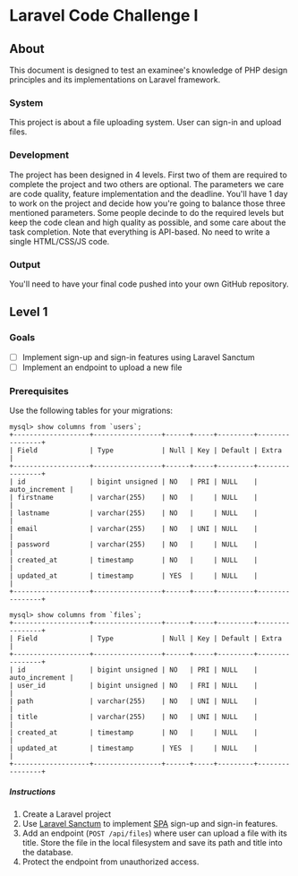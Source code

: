 # Laravel Code Challenge I

## About

This document is designed to test an examinee's knowledge of PHP design principles and its implementations on Laravel framework.

### System
This project is about a file uploading system. User can sign-in and upload files.

### Development
The project has been designed in 4 levels. First two of them are required to complete the project and two others are optional. The parameters we care are code quality, feature implementation and the deadline.
You'll have 1 day to work on the project and decide how you're going to balance those three mentioned parameters. Some people decinde to do the required levels but keep the code clean and high quality as possible, and some care about the task completion. Note that everything is API-based. No need to write a single HTML/CSS/JS code.

### Output
You'll need to have your final code pushed into your own GitHub repository. 

## Level 1

### Goals
- [ ] Implement sign-up and sign-in features using Laravel Sanctum
- [ ] Implement an endpoint to upload a new file

### Prerequisites
Use the following tables for your migrations:

```mysql
mysql> show columns from `users`;
+-------------------+-----------------+------+-----+---------+----------------+
| Field             | Type            | Null | Key | Default | Extra          |
+-------------------+-----------------+------+-----+---------+----------------+
| id                | bigint unsigned | NO   | PRI | NULL    | auto_increment |
| firstname         | varchar(255)    | NO   |     | NULL    |                |
| lastname          | varchar(255)    | NO   |     | NULL    |                |
| email             | varchar(255)    | NO   | UNI | NULL    |                |
| password          | varchar(255)    | NO   |     | NULL    |                |
| created_at        | timestamp       | NO   |     | NULL    |                |
| updated_at        | timestamp       | YES  |     | NULL    |                |
+-------------------+-----------------+------+-----+---------+----------------+
```

```mysql
mysql> show columns from `files`;
+-------------------+-----------------+------+-----+---------+----------------+
| Field             | Type            | Null | Key | Default | Extra          |
+-------------------+-----------------+------+-----+---------+----------------+
| id                | bigint unsigned | NO   | PRI | NULL    | auto_increment |
| user_id           | bigint unsigned | NO   | FRI | NULL    |                |
| path              | varchar(255)    | NO   | UNI | NULL    |                |
| title             | varchar(255)    | NO   | UNI | NULL    |                |
| created_at        | timestamp       | NO   |     | NULL    |                |
| updated_at        | timestamp       | YES  |     | NULL    |                |
+-------------------+-----------------+------+-----+---------+----------------+
```

##### Instructions

1. Create a Laravel project
1. Use [Laravel Sanctum](https://laravel.com/docs/9.x/sanctum) to implement [SPA](https://laravel.com/docs/9.x/sanctum#spa-authentication) sign-up and sign-in features.
1. Add an endpoint (`POST /api/files`) where user can upload a file with its title. Store the file in the local filesystem and save its path and title into the database.
1. Protect the endpoint from unauthorized access.


